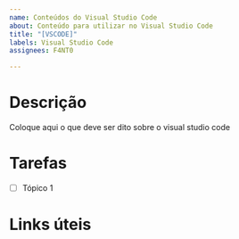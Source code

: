 ```yaml
---
name: Conteúdos do Visual Studio Code
about: Conteúdo para utilizar no Visual Studio Code
title: "[VSCODE]"
labels: Visual Studio Code
assignees: F4NT0

---
```


# Descrição

Coloque aqui o que deve ser dito sobre o visual studio code

# Tarefas

- [ ] Tópico 1

# Links úteis
